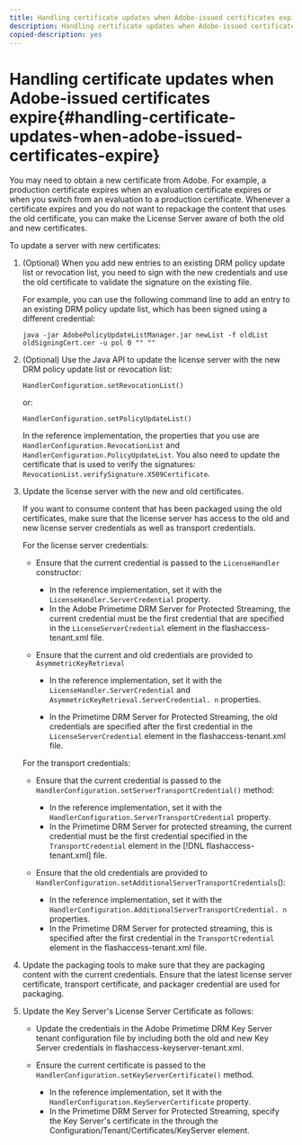 ```yaml
---
title: Handling certificate updates when Adobe-issued certificates expire
description: Handling certificate updates when Adobe-issued certificates expire
copied-description: yes
---
```


# Handling certificate updates when Adobe-issued certificates expire{#handling-certificate-updates-when-adobe-issued-certificates-expire}

You may need to obtain a new certificate from Adobe. For example, a production certificate expires when an evaluation certificate expires or when you switch from an evaluation to a production certificate. Whenever a certificate expires and you do not want to repackage the content that uses the old certificate, you can make the License Server aware of both the old and new certificates.

To update a server with new certificates:

1. (Optional) When you add new entries to an existing DRM policy update list or revocation list, you need to sign with the new credentials and use the old certificate to validate the signature on the existing file.

   For example, you can use the following command line to add an entry to an existing DRM policy update list, which has been signed using a different credential:

   ```
   java -jar AdobePolicyUpdateListManager.jar newList -f oldList oldSigningCert.cer -u pol 0 "" ""
   ```

1. (Optional) Use the Java API to update the license server with the new DRM policy update list or revocation list: 

   ```
   HandlerConfiguration.setRevocationList() 
   ```

   or:

   ```
   HandlerConfiguration.setPolicyUpdateList()
   ```

   In the reference implementation, the properties that you use are `HandlerConfiguration.RevocationList` and `HandlerConfiguration.PolicyUpdateList`. You also need to update the certificate that is used to verify the signatures: `RevocationList.verifySignature.X509Certificate`. 

1. Update the license server with the new and old certificates.

   If you want to consume content that has been packaged using the old certificates, make sure that the license server has access to the old and new license server credentials as well as transport credentials.

   For the license server credentials:

    * Ensure that the current credential is passed to the `LicenseHandler` constructor:

        * In the reference implementation, set it with the `LicenseHandler.ServerCredential` property. 
        * In the Adobe Primetime DRM Server for Protected Streaming, the current credential must be the first credential that are specified in the `LicenseServerCredential` element in the flashaccess-tenant.xml file.

    * Ensure that the current and old credentials are provided to `AsymmetricKeyRetrieval`

        * In the reference implementation, set it with the `LicenseHandler.ServerCredential` and `AsymmetricKeyRetrieval.ServerCredential. n` properties. 
        
        * In the Primetime DRM Server for Protected Streaming, the old credentials are specified after the first credential in the `LicenseServerCredential` element in the flashaccess-tenant.xml file.

   For the transport credentials:

    * Ensure that the current credential is passed to the `HandlerConfiguration.setServerTransportCredential()` method:

        * In the reference implementation, set it with the `HandlerConfiguration.ServerTransportCredential` property. 
        * In the Primetime DRM Server for protected streaming, the current credential must be the first credential specified in the `TransportCredential` element in the [!DNL flashaccess-tenant.xml] file.

    * Ensure that the old credentials are provided to `HandlerConfiguration.setAdditionalServerTransportCredentials`():

        * In the reference implementation, set it with the `HandlerConfiguration.AdditionalServerTransportCredential. n` properties. 
        * In the Primetime DRM Server for protected streaming, this is specified after the first credential in the `TransportCredential` element in the flashaccess-tenant.xml file.

1. Update the packaging tools to make sure that they are packaging content with the current credentials. Ensure that the latest license server certificate, transport certificate, and packager credential are used for packaging. 
1. Update the Key Server's License Server Certificate as follows:

    * Update the credentials in the Adobe Primetime DRM Key Server tenant configuration file by including both the old and new Key Server credentials in flashaccess-keyserver-tenant.xml. 
    * Ensure the current certificate is passed to the `HandlerConfiguration.setKeyServerCertificate()` method.

        * In the reference implementation, set it with the `HandlerConfiguration.KeyServerCertificate` property. 
        * In the Primetime DRM Server for Protected Streaming, specify the Key Server's certificate in the through the Configuration/Tenant/Certificates/KeyServer element.

